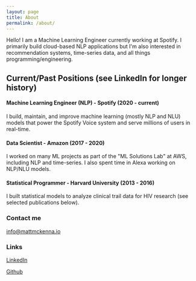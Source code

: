 ```yaml
---
layout: page
title: About
permalink: /about/
---
```


Hello!  I am a Machine Learning Engineer currently working at Spotify.  I primarily build cloud-based NLP applications but I'm also interested in recommendation systems, time-series data, and all things programming/engineering. 

## Current/Past Positions  (see LinkedIn for longer history)

#### Machine Learning Engineer (NLP) - Spotify (2020 - current)

I build, maintain, and improve machine learning (mostly NLP and NLU) models that power the Spotify Voice system and serve millions of users in real-time. 

#### Data Scientist - Amazon (2017 - 2020)

I worked on many ML projects as part of the "ML Solutions Lab" at AWS, including NLP and time-series. I also spent time in Alexa working on NLP/NLU models.  

#### Statistical Programmer - Harvard University (2013 - 2016)
I built statistical models to analyze clinical trail data for HIV research (see selected publications below).

### Contact me

[info@mattmckenna.io](info@mattmckenna.io)

### Links
[LinkedIn](https://www.linkedin.com/in/matt-mckenna-54759a20/)

[Github](github.com/matt-mckenna)